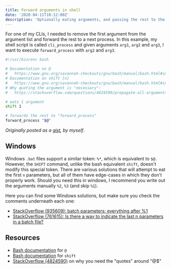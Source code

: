 ```yaml
---
title: Forward arguments in shell
date: '2020-04-11T10:12:00Z'
description: 'Optionally eating arguments, and passing the rest to the next process.'
---
```


For one of my CLIs, I needed to remove the first argument from the argument list
and forward the rest to a next process. In this example, my shell script is
called `cli_process` and given arguments `arg1`, `arg2` and `arg3`, I want to
execute `forward_process` with `arg2` and `arg3`.

```bash
#!/usr/bin/env bash

# Documentation on @
#   https://www.gnu.org/savannah-checkouts/gnu/bash/manual/bash.html#index-_0040
# Documentation on shift [n]
#   https://www.gnu.org/savannah-checkouts/gnu/bash/manual/bash.html#index-shift
# Why quoting the argument is "necessary":
#   https://stackoverflow.com/questions/4824590/propagate-all-arguments-in-a-bash-shell-script/4824637#4824637

# eats 1 argument
shift 1

# forwards the rest to "forward_process"
forward_process "$@"
```

_Originally posted as a [gist][gist], by myself_.

## Windows

Windows `.bat` files support a similar token: `%*`, which is equivalent to `$@`.
However, the `SHIFT` command, unlike the bash equivalent `shift`, doesn't modify
this special token. There are various solutions that will attempt to eat the
first `n` parameters, but all of them have edge-cases in which they don't
properly work. Should you need this in windows, I recommend you write out the
arguments manually `%2`, `%3` (and skip `%1`).

Here you can find some Windows solutions, but make sure you check the comments
underneath each one:

- [StackOverflow (935609): batch parameters: everything after %1][so-935609]
- [StackOverflow (761615): Is there a way to indicate the last n parameters in a batch file?
  ][so-761615]

## Resources

- [Bash documentation][doc-at] for `@`
- [Bash documentation][doc-shift] for `shift`
- [StackOverflow (4824590)][so-4824590] on why you need the "quotes" around "@\$"

[gist]: https://gist.github.com/SleeplessByte/ea551df4088d3629f2e5fddcce6b48ea
[so-935609]: https://stackoverflow.com/questions/935609/batch-parameters-everything-after-1
[so-761615]: https://stackoverflow.com/questions/761615/is-there-a-way-to-indicate-the-last-n-parameters-in-a-batch-file/761658#761658
[so-4824590]: https://stackoverflow.com/questions/4824590/propagate-all-arguments-in-a-bash-shell-script/4824637#4824637
[doc-at]: https://www.gnu.org/savannah-checkouts/gnu/bash/manual/bash.html#index-_0040
[doc-shift]: https://www.gnu.org/savannah-checkouts/gnu/bash/manual/bash.html#index-shift
